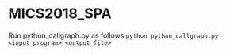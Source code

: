 # MICS2018_SPA

Run python_callgraph.py as follows
`python python_callgraph.py <input_program> <output_file>`